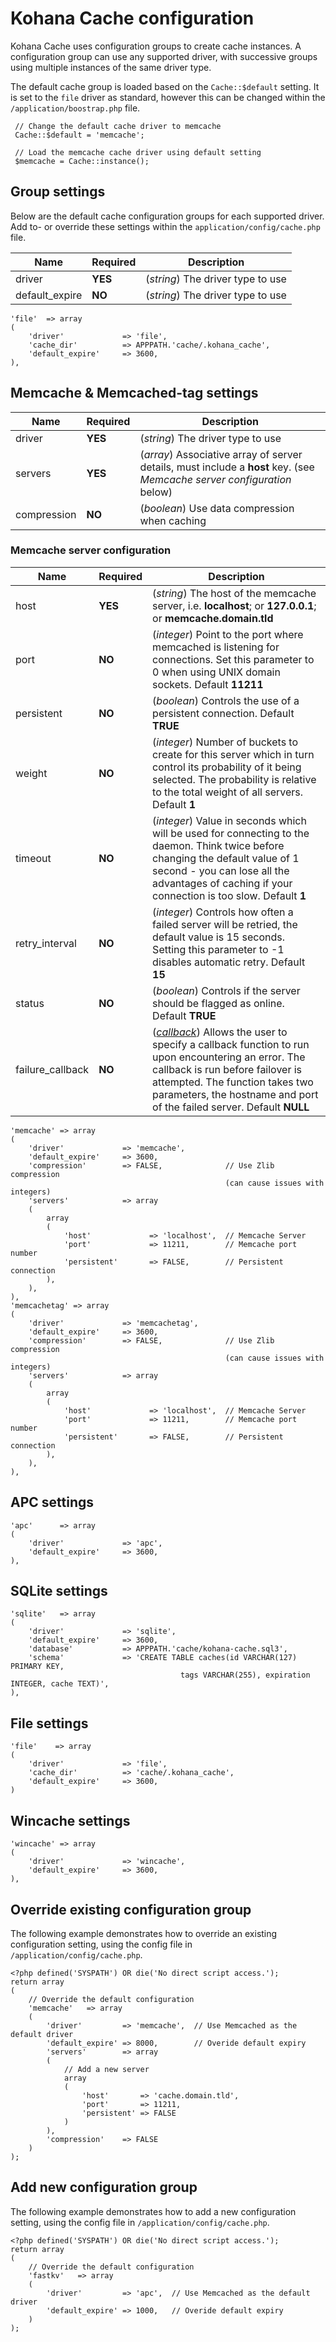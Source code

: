 # Kohana Cache configuration

Kohana Cache uses configuration groups to create cache instances. A configuration group can
use any supported driver, with successive groups using multiple instances of the same driver type.

The default cache group is loaded based on the `Cache::$default` setting. It is set to the `file` driver as standard, however this can be changed within the `/application/boostrap.php` file.

     // Change the default cache driver to memcache
     Cache::$default = 'memcache';

     // Load the memcache cache driver using default setting
     $memcache = Cache::instance();

## Group settings

Below are the default cache configuration groups for each supported driver. Add to- or override these settings
within the `application/config/cache.php` file.

Name           | Required | Description
-------------- | -------- | ---------------------------------------------------------------
driver         | __YES__  | (_string_) The driver type to use
default_expire | __NO__   | (_string_) The driver type to use


	'file'  => array
	(
		'driver'             => 'file',
		'cache_dir'          => APPPATH.'cache/.kohana_cache',
		'default_expire'     => 3600,
	),

## Memcache & Memcached-tag settings

Name           | Required | Description
-------------- | -------- | ---------------------------------------------------------------
driver         | __YES__  | (_string_) The driver type to use
servers        | __YES__  | (_array_) Associative array of server details, must include a __host__ key. (see _Memcache server configuration_ below)
compression    | __NO__   | (_boolean_) Use data compression when caching

### Memcache server configuration

Name             | Required | Description
---------------- | -------- | ---------------------------------------------------------------
host             | __YES__  | (_string_) The host of the memcache server, i.e. __localhost__; or __127.0.0.1__; or __memcache.domain.tld__
port             | __NO__   | (_integer_) Point to the port where memcached is listening for connections. Set this parameter to 0 when using UNIX domain sockets.  Default __11211__
persistent       | __NO__   | (_boolean_) Controls the use of a persistent connection. Default __TRUE__
weight           | __NO__   | (_integer_) Number of buckets to create for this server which in turn control its probability of it being selected. The probability is relative to the total weight of all servers. Default __1__
timeout          | __NO__   | (_integer_) Value in seconds which will be used for connecting to the daemon. Think twice before changing the default value of 1 second - you can lose all the advantages of caching if your connection is too slow. Default __1__
retry_interval   | __NO__   | (_integer_) Controls how often a failed server will be retried, the default value is 15 seconds. Setting this parameter to -1 disables automatic retry. Default __15__
status           | __NO__   | (_boolean_) Controls if the server should be flagged as online. Default __TRUE__
failure_callback | __NO__   | (_[callback](http://www.php.net/manual/en/language.pseudo-types.php#language.types.callback)_) Allows the user to specify a callback function to run upon encountering an error. The callback is run before failover is attempted. The function takes two parameters, the hostname and port of the failed server. Default __NULL__

	'memcache' => array
	(
		'driver'             => 'memcache',
		'default_expire'     => 3600,
		'compression'        => FALSE,              // Use Zlib compression 
		                                            (can cause issues with integers)
		'servers'            => array
		(
			array
			(
				'host'             => 'localhost',  // Memcache Server
				'port'             => 11211,        // Memcache port number
				'persistent'       => FALSE,        // Persistent connection
			),
		),
	),
	'memcachetag' => array
	(
		'driver'             => 'memcachetag',
		'default_expire'     => 3600,
		'compression'        => FALSE,              // Use Zlib compression 
		                                            (can cause issues with integers)
		'servers'            => array
		(
			array
			(
				'host'             => 'localhost',  // Memcache Server
				'port'             => 11211,        // Memcache port number
				'persistent'       => FALSE,        // Persistent connection
			),
		),
	),

## APC settings

	'apc'      => array
	(
		'driver'             => 'apc',
		'default_expire'     => 3600,
	),

## SQLite settings

	'sqlite'   => array
	(
		'driver'             => 'sqlite',
		'default_expire'     => 3600,
		'database'           => APPPATH.'cache/kohana-cache.sql3',
		'schema'             => 'CREATE TABLE caches(id VARCHAR(127) PRIMARY KEY, 
		                                  tags VARCHAR(255), expiration INTEGER, cache TEXT)',
	),

## File settings

	'file'    => array
	(
		'driver'             => 'file',
		'cache_dir'          => 'cache/.kohana_cache',
		'default_expire'     => 3600,
	)

## Wincache settings

	'wincache' => array
	(
		'driver'             => 'wincache',
		'default_expire'     => 3600,
	),


## Override existing configuration group

The following example demonstrates how to override an existing configuration setting, using the config file in `/application/config/cache.php`.

	<?php defined('SYSPATH') OR die('No direct script access.');
	return array
	(
		// Override the default configuration
		'memcache'   => array
		(
			'driver'         => 'memcache',  // Use Memcached as the default driver
			'default_expire' => 8000,        // Overide default expiry
			'servers'        => array
			(
				// Add a new server
				array
				(
					'host'       => 'cache.domain.tld',
					'port'       => 11211,
					'persistent' => FALSE
				)
			),
			'compression'    => FALSE
		)
	);

## Add new configuration group

The following example demonstrates how to add a new configuration setting, using the config file in `/application/config/cache.php`.

	<?php defined('SYSPATH') OR die('No direct script access.');
	return array
	(
		// Override the default configuration
		'fastkv'   => array
		(
			'driver'         => 'apc',  // Use Memcached as the default driver
			'default_expire' => 1000,   // Overide default expiry
		)
	);